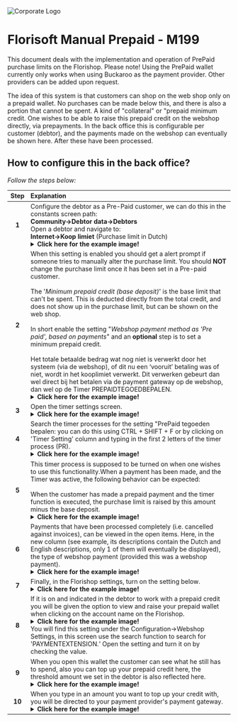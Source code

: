 <img src="../fslogo.png" alt="Corporate Logo">

# Florisoft Manual Prepaid - M199

This document deals with the implementation and operation of PrePaid purchase limits on the Florishop. Please note! Using the PrePaid wallet currently only works when using Buckaroo as the payment provider. Other providers can be added upon request.

The idea of this system is that customers can shop on the web shop only on a prepaid wallet. No purchases can be made below this, and there is also a portion that cannot be spent. A kind of "collateral" or "prepaid minimum credit. One wishes to be able to raise this prepaid credit on the webshop directly, via prepayments. In the back office this is configurable per customer (debtor), and the payments made on the webshop can eventually be shown here. After these have been processed.

## How to configure this in the back office?

*Follow the steps below:*

|Step|Explanation|
|:-:|:--|
|**1**|Configure the debtor as a Pre-Paid customer, we can do this in the constants screen path:<br>**Community→Debtor data→Debtors**<br>Open a debtor and navigate to:<br>**Internet→Koop limiet** (Purchase limit in Dutch)<details><summary><b>Click here for the example image!</b></summary><img src="Pre Paid Kooplimiet/EN/image1.png"></details>|
|**2**|When this setting is enabled you should get a alert prompt if someone tries to manually alter the purchase limit. You should **NOT** change the purchase limit once it has been set in a Pre-paid customer.<br><br>The '*Minimum prepaid credit (base deposit)*' is the base limit that can't be spent. This is deducted directly from the total credit, and does not show up in the purchase limit, but can be shown on the web shop.<br><br>In short enable the setting "*Webshop payment method as 'Pre paid', based on payments*" and an **optional** step is to set a minimum prepaid credit.<br><br>Het totale betaalde bedrag wat nog niet is verwerkt door het systeem (via de webshop), of dit nu een ‘vooruit’ betaling was of niet, wordt in het kooplimiet verwerkt. Dit verwerken gebeurt dan wel direct bij het betalen via de payment gateway op de webshop, dan wel op de Timer PREPAIDTEGOEDBEPALEN. <details><summary><b>Click here for the example image!</b></summary><img src="Pre Paid Kooplimiet/EN/image2.png"></details>|
|**3**|Open the timer settings screen.<details><summary><b>Click here for the example image!</b></summary><img src="Pre Paid Kooplimiet/EN/image11.png"></details>|
|**4**|Search the timer processes for the setting "PrePaid tegoeden bepalen: you can do this using CTRL + SHIFT + F or by clicking on 'Timer Setting' column and typing in the first 2 letters of the timer process (PR).<details><summary><b>Click here for the example image!</b></summary><img src="Pre Paid Kooplimiet/EN/image12.png"></details> |
|**5**|This timer process is supposed to be turned on when one wishes to use this functionality.When a payment has been made, and the Timer was active, the following behavior can be expected:<br><br>When the customer has made a prepaid payment and the timer function is executed, the purchase limit is raised by this amount minus the base deposit.<details><summary><b>Click here for the example image!</b></summary><img src="Pre Paid Kooplimiet/EN/image13.png"></details> |
|**6**|Payments that have been processed completely (i.e. cancelled against invoices), can be viewed in the open items. Here, in the new column (see example, its descriptions contain the Dutch and English descriptions, only 1 of them will eventually be displayed), the type of webshop payment (provided this was a webshop payment).<details><summary><b>Click here for the example image!</b></summary><img src="Pre Paid Kooplimiet/EN/image6.png"></details>|
|**7**|Finally, in the Florishop settings, turn on the setting below.<details><summary><b>Click here for the example image!</b></summary><img src="Pre Paid Kooplimiet/EN/image7.png"></details>|
|**8**|If it is on and indicated in the debtor to work with a prepaid credit you will be given the option to view and raise your prepaid wallet when clicking on the account name on the Florishop.<details><summary><b>Click here for the example image!</b></summary><img src="Pre Paid Kooplimiet/EN/image8.png"></details>You will find this setting under the Configuration→Webshop Settings, in this screen use the search function to search for 'PAYMENTEXTENSION.' Open the setting and turn it on by checking the value.|
|**9**|When you open this wallet the customer can see what he still has to spend, also you can top up your prepaid credit here, the threshold amount we set in the debtor is also reflected here.<details><summary><b>Click here for the example image!</b></summary><img src="Pre Paid Kooplimiet/EN/image9.png"></details>|
|**10**|When you type in an amount you want to top up your credit with, you will be directed to your payment provider's payment gateway.<details><summary><b>Click here for the example image!</b></summary><img src="Pre Paid Kooplimiet/EN/image10.png"></details>|
